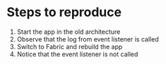 
# Steps to reproduce

1. Start the app in the old architecture
2. Observe that the log from event listener is called
3. Switch to Fabric and rebuild the app
4. Notice that the event listener is not called
